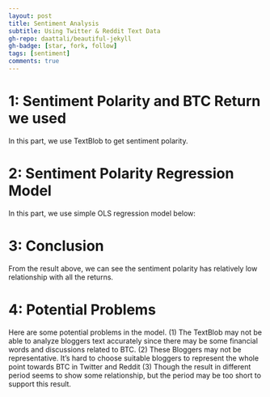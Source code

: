 ```yaml
---
layout: post
title: Sentiment Analysis
subtitle: Using Twitter & Reddit Text Data
gh-repo: daattali/beautiful-jekyll
gh-badge: [star, fork, follow]
tags: [sentiment]
comments: true
---
```


# 1: Sentiment Polarity and BTC Return we used
In this part, we use TextBlob to get sentiment polarity.

# 2: Sentiment Polarity Regression Model
In this part, we use simple OLS regression model below:

# 3: Conclusion
From the result above, we can see the sentiment polarity has relatively low relationship with all the returns.

# 4: Potential Problems
Here are some potential problems in the model.
(1)	The TextBlob may not be able to analyze bloggers text accurately since there may be some financial words and discussions related to BTC.
(2)	These Bloggers may not be representative. It’s hard to choose suitable bloggers to represent the whole point towards BTC in Twitter and Reddit
(3)	Though the result in different period seems to show some relationship, but the period may be too short to support this result.
